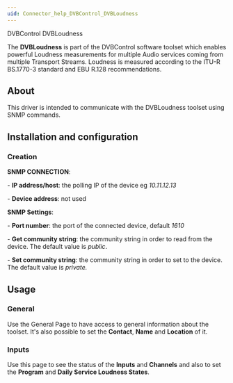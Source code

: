 ```yaml
---
uid: Connector_help_DVBControl_DVBLoudness
---
```


DVBControl DVBLoudness

The **DVBLoudness** is part of the DVBControl software toolset which enables powerful Loudness measurements for multiple Audio services coming from multiple Transport Streams. Loudness is measured according to the ITU-R BS.1770-3 standard and EBU R.128 recommendations.

## About

This driver is intended to communicate with the DVBLoudness toolset using SNMP commands.

## Installation and configuration

### Creation

**SNMP CONNECTION**:

\- **IP address/host**: the polling IP of the device eg *10.11.12.13*

\- **Device address**: not used

**SNMP Settings**:

\- **Port number**: the port of the connected device, default *1610*

\- **Get community string**: the community string in order to read from the device. The default value is *public*.

\- **Set community string**: the community string in order to set to the device. The default value is *private.*

## Usage

### General

Use the General Page to have access to general information about the toolset. It's also possible to set the **Contact**, **Name** and **Location** of it.

### Inputs

Use this page to see the status of the **Inputs** and **Channels** and also to set the **Program** and **Daily Service Loudness States**.
